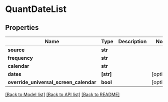# QuantDateList


## Properties
Name | Type | Description | Notes
------------ | ------------- | ------------- | -------------
**source** | **str** |  | 
**frequency** | **str** |  | 
**calendar** | **str** |  | 
**dates** | **[str]** |  | [optional] 
**override_universal_screen_calendar** | **bool** |  | [optional] 

[[Back to Model list]](../README.md#documentation-for-models) [[Back to API list]](../README.md#documentation-for-api-endpoints) [[Back to README]](../README.md)



